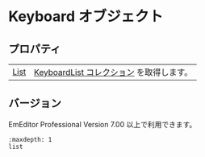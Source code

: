 # Keyboard オブジェクト

## プロパティ

|     |     |
| --- | --- |
| [List](list) | [KeyboardList コレクション](../keyboard_list/index) を取得します。 |

## バージョン

EmEditor Professional Version 7.00 以上で利用できます。


```{toctree}
:maxdepth: 1
list
```
